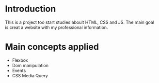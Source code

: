 # Introduction

This is a project too start studies aboult HTML, CSS and JS.
The main goal is creat a website with my professional information.

# Main concepts applied

- Flexbox
- Dom manipulation
- Events
- CSS Media Query
